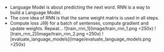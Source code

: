 - Language Model is about predicting the next word. RNN is a way to build a Language Model.
- The core idea of RNN is that the same weight matrix is used in all steps.
- Compute loss J(θ) for a batch of sentenses, compute gradient and update weights. Repeat...
![train_rnn_1](image/train_rnn_1.png =250x)
![train_rnn_2](image/train_rnn_2.png =250x)
![evaluate_language_models](image/evaluate_language_models.png =250x)
